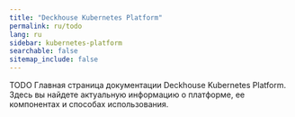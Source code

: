 ```yaml
---
title: "Deckhouse Kubernetes Platform"
permalink: ru/todo
lang: ru
sidebar: kubernetes-platform
searchable: false
sitemap_include: false
---
```


TODO Главная страница документации Deckhouse Kubernetes Platform. Здесь вы найдете актуальную информацию о платформе, ее компонентах и способах использования.
